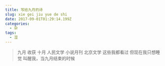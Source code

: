 ```yaml
---
title: 写给九月的诗
slug: xie gei jiu yue de shi
date: 2017-09-01T01:29:14.199Z
categories:
  - 杂
tags:
  - 湿
---
```


> 九月
> 收获
> 十月
> 人民文学
> 小说月刊
> 北京文学
> 这些我都看过
> 但现在我只想睡觉
> 叫醒我，当九月结束的时候


